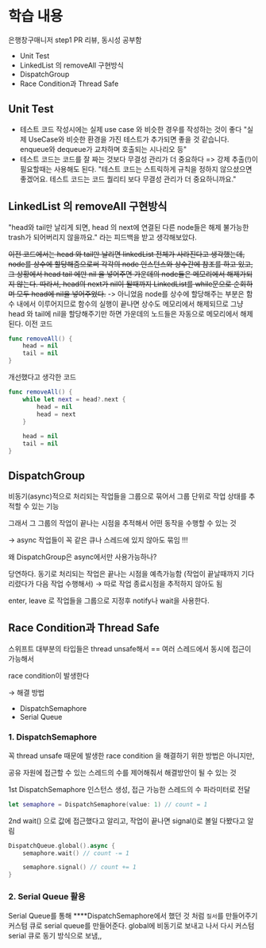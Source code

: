 
# 학습 내용
은행창구매니저 step1 PR 리뷰, 동시성 공부함
- Unit Test
- LinkedList 의 removeAll 구현방식
- DispatchGroup
- Race Condition과 Thread Safe

## Unit Test
- 테스트 코드 작성시에는 실제 use case 와 비슷한 경우를 작성하는 것이 좋다 
"실제 UseCase와 비슷한 환경을 가진 테스트가 추가되면 좋을 것 같습니다. enqueue와 dequeue가 교차하며 호출되는 시나리오 등"
- 테스트 코드는 코드를 잘 짜는 것보다 무결성 관리가 더 중요하다
=> 강제 추출(!)이 필요할때는 사용해도 된다.
"테스트 코드는 스트릭하게 규칙을 정하지 않으셨으면 좋겠어요. 테스트 코드는 코드 퀄리티 보다 무결성 관리가 더 중요하니까요." 

## LinkedList 의 removeAll 구현방식
"head와 tail만 날리게 되면, head 의 next에 연결된 다른 node들은 해제 불가능한 trash가 되어버리지 않을까요." 라는 피드백을 받고 생각해보았다. 

~~이전 코드에서는 head 와 tail만 날리면 linkedList 전체가 사라진다고 생각했는데, node를 상수에 할당해줌으로써 각각의 node 인스턴스와 상수간에 참조를 하고 있고, 그 상황에서 head tail 에만 nil 을 넣어주면 가운데의 node들은 메모리에서 해제가되지 않는다. 따라서, head의 next가 nil이 될때까지 LinkedList를 while문으로 순회하며 모두 head에 nil을 넣어주었다.~~
-> 아니었음 
node를 상수에 할당해주는 부분은 함수 내에서 이루어지므로 함수의 실행이 끝나면 상수도 메모리에서 해제되므로 그냥 head 와 tail에 nil을 할당해주기만 하면 가운데의 노드들은 자동으로 메모리에서 해제된다. 
이전 코드
```swift
func removeAll() {
    head = nil
    tail = nil
}
```
개선했다고 생각한 코드
```swift
func removeAll() {
    while let next = head?.next {
        head = nil
        head = next
    }
    
    head = nil
    tail = nil
}
```

## DispatchGroup

비동기(async)적으로 처리되는 작업들을 그룹으로 묶어서 그룹 단위로 작업 상태를 추적할 수 있는 기능

그래서 그 그룹의 작업이 끝나는 시점을 추적해서 어떤 동작을 수행할 수 있는 것 

→ async 작업들이 꼭 같은 큐나 스레드에 있지 않아도 묶임 !!!

왜 DispatchGroup은 async에서만 사용가능하나?

당연하다. 동기로 처리되는 작업은 끝나는 시점을 예측가능함 (작업이 끝날때까지 기다리렸다가 다음 작업 수행해서) → 따로 작업 종료시점을 추적하지 않아도 됨

enter, leave 로 작업들을 그룹으로 지정후 notify나 wait을 사용한다.

## Race Condition과 Thread Safe
스위프트 대부분의 타입들은 thread unsafe해서 == 여러 스레드에서 동시에 접근이 가능해서

race condition이 발생한다

→ 해결 방법 

- DispatchSemaphore
- Serial Queue

### 1. DispatchSemaphore

꼭 thread unsafe 때문에 발생한 race condition 을 해결하기 위한 방법은 아니지만, 

공유 자원에 접근할 수 있는 스레드의 수를 제어해줘서 해결방안이 될 수 있는 것 

1st DispatchSemaphore 인스턴스 생성, 접근 가능한 스레드의 수 파라미터로 전달 

```swift
let semaphore = DispatchSemaphore(value: 1) // count = 1
```

2nd wait() 으로 값에 접근했다고 알리고, 작업이 끝나면 signal()로 볼일 다봤다고 알림 

```swift
DispatchQueue.global().async {
    semaphore.wait() // count -= 1

    semaphore.signal() // count += 1
}
```

### 2. **Serial Queue 활용**
Serial Queue를 통해 ****DispatchSemaphore에서 했던 것 처럼 `질서`를 만들어주기
커스텀 큐로 serial queue를 만들어준다.
global에 비동기로 보내고 나서 다시 커스텀 serial 큐로 동기 방식으로 보냄,,


